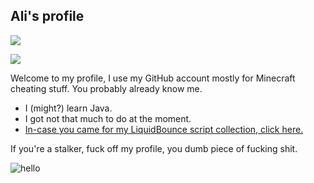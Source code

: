 ## Ali's profile
![](https://komarev.com/ghpvc/?username=Ali00035v2)

![](https://c.tenor.com/dBDXgGHFWv4AAAAd/suicide-mouse-mickey.gif)

Welcome to my profile, I use my GitHub account mostly for Minecraft cheating stuff. You probably already know me.

- I (might?) learn Java.
- I got not that much to do at the moment.
- [In-case you came for my LiquidBounce script collection, click here.](https://github.com/Ali00035sStuff/LiquidBounce-Scripts)

If you're a stalker, fuck off my profile, you dumb piece of fucking shit.

![hello](https://github-readme-stats.vercel.app/api?username=Ali00035v2&show_icons=true&theme=onedark&count_private=true)
